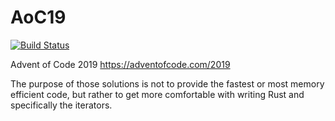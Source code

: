 # AoC19

[![Build Status](https://travis-ci.com/jstuczyn/AoC19.svg?branch=master)](https://travis-ci.com/jstuczyn/AoC19)

Advent of Code 2019 <https://adventofcode.com/2019>

The purpose of those solutions is not to provide the fastest or most memory efficient code, but rather to get more comfortable with writing Rust and specifically the iterators.

